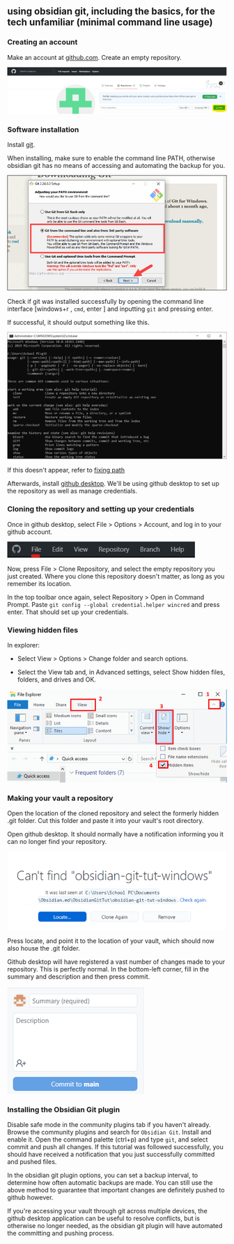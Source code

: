 ##  using obsidian git, including the basics, for the tech unfamiliar (minimal command line usage)

### Creating an account

Make an account at [github.com](https://github.com/). Create an empty repository.

![](attachments/Pasted%20image%2020210325192825.png)

### Software installation

Install [git](https://git-scm.com/download/win). 

When installing, make sure to enable the command line PATH, otherwise obsidian git has no means of accessing and automating the backup for you.

![](attachments/Pasted%20image%2020210325185111.png)

Check if git was installed successfully by opening the command line interface [windows+r , `cmd`, enter ] and inputting `git` and pressing enter.

If successful, it should output something like this.

![](attachments/Pasted%20image%2020210325191407.png)

If this doesn't appear, refer to [fixing path](Fixing%20PATH.md)

Afterwards, install [github desktop](https://desktop.github.com/). We'll be using github desktop to set up the repository as well as manage credentials.

### Cloning the repository and setting up your credentials
Once in github desktop, select File > Options > Account, and log in to your github account.

![](attachments/Pasted%20image%2020210325202742.png)

Now, press File > Clone Repository, and select the empty repository you just created. Where you clone this repository doesn't matter, as long as you remember its location.

In the top toolbar once again, select Repository > Open in Command Prompt. Paste `git config --global credential.helper wincred` and press enter. That should set up your credentials.

### Viewing hidden files
In explorer:

- Select View > Options > Change folder and search options.

- Select the View tab and, in Advanced settings, select Show hidden files, folders, and drives and OK.


![](attachments/Pasted%20image%2020210325194749.png)

### Making your vault a repository
Open the location of the cloned repository and select the formerly hidden .git folder. Cut this folder and paste it into your vault's root directory.

Open github desktop. It should normally have a notification informing you it can no longer find your repository.

![](attachments/Pasted%20image%2020210325195430.png)

Press locate, and point it to the location of your vault, which should now also house the .git folder.

Github desktop will have registered a vast number of changes made to your repository. This is perfectly normal. In the bottom-left corner, fill in the summary and description and then press commit.

![](attachments/Pasted%20image%2020210325195854.png)

### Installing the Obsidian Git plugin

Disable safe mode in the community plugins tab if you haven't already. Browse the community plugins and search for `Obsidian Git`. Install and enable it. Open the command palette (ctrl+p) and type `git`, and select commit and push all changes. If this tutorial was followed successfully, you should have received a notification that you just successfully committed and pushed files.

In the obsidian git plugin options, you can set a backup interval, to determine how often automatic backups are made. You can still use the above method to guarantee that important changes are definitely pushed to github however.

If you're accessing your vault through git across multiple devices, the github desktop application can be useful to resolve conflicts, but is otherwise no longer needed, as the obsidian git plugin will have automated the committing and pushing process.